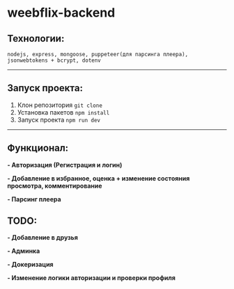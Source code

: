 # weebflix-backend

## Технологии:

`nodejs, express, mongoose, puppeteer(для парсинга плеера), jsonwebtokens + bcrypt, dotenv`

---

## Запуск проекта:

1. Клон репозитория `git clone`
2. Установка пакетов `npm install`
3. Запуск проекта `npm run dev`

---

## Функционал:

**- Авторизация (Регистрация и логин)**

**- Добавление в избранное, оценка + изменение состояния просмотра, комментирование**

**- Парсинг плеера**

## TODO:

**- Добавление в друзья**

**- Админка**

**- Докеризация**

**- Изменение логики авторизации и проверки профиля**
